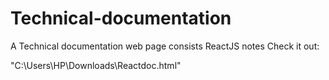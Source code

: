# Technical-documentation
A Technical documentation web page consists ReactJS notes Check it out:

"C:\Users\HP\Downloads\Reactdoc.html"
